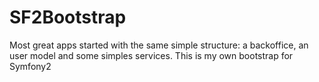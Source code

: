 SF2Bootstrap
============

Most great apps started with the same simple structure: a backoffice, an user model and some simples services. This is my own bootstrap for Symfony2
